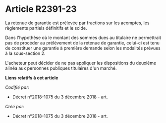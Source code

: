 # Article R2391-23

La retenue de garantie est prélevée par fractions sur les acomptes, les règlements partiels définitifs et le solde.

Dans l'hypothèse où le montant des sommes dues au titulaire ne permettrait pas de procéder au prélèvement de la retenue de
garantie, celui-ci est tenu de constituer une garantie à première demande selon les modalités prévues à la sous-section 2.

L'acheteur peut décider de ne pas appliquer les dispositions du deuxième alinéa aux personnes publiques titulaires d'un
marché.

**Liens relatifs à cet article**

_Codifié par_:

  - Décret n°2018-1075 du 3 décembre 2018 - art.

_Créé par_:

  - Décret n°2018-1075 du 3 décembre 2018 - art.
